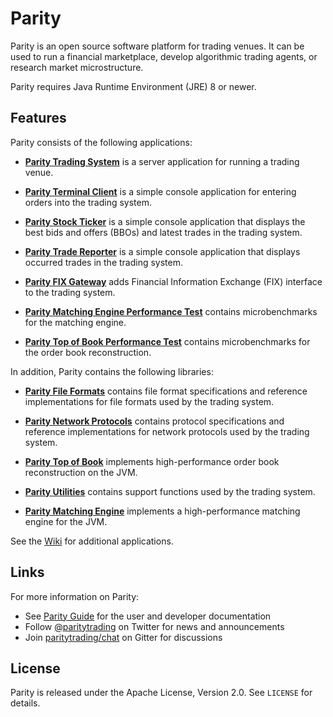 Parity
======

Parity is an open source software platform for trading venues. It can be
used to run a financial marketplace, develop algorithmic trading agents,
or research market microstructure.

Parity requires Java Runtime Environment (JRE) 8 or newer.


Features
--------

Parity consists of the following applications:

- [**Parity Trading System**](parity-system) is a server application for
  running a trading venue.

- [**Parity Terminal Client**](parity-client) is a simple console application
  for entering orders into the trading system.

- [**Parity Stock Ticker**](parity-ticker) is a simple console application
  that displays the best bids and offers (BBOs) and latest trades in the
  trading system.

- [**Parity Trade Reporter**](parity-reporter) is a simple console application
  that displays occurred trades in the trading system.

- [**Parity FIX Gateway**](parity-fix) adds Financial Information Exchange
  (FIX) interface to the trading system.

- [**Parity Matching Engine Performance Test**](parity-match-perf-test)
  contains microbenchmarks for the matching engine.

- [**Parity Top of Book Performance Test**](parity-top-perf-test) contains
  microbenchmarks for the order book reconstruction.

In addition, Parity contains the following libraries:

- [**Parity File Formats**](parity-file) contains file format specifications
  and reference implementations for file formats used by the trading system.

- [**Parity Network Protocols**](parity-net) contains protocol specifications
  and reference implementations for network protocols used by the trading
  system.

- [**Parity Top of Book**](parity-top) implements high-performance order book
  reconstruction on the JVM.

- [**Parity Utilities**](parity-util) contains support functions used by the
  trading system.

- [**Parity Matching Engine**](parity-match) implements a high-performance
  matching engine for the JVM.

See the [Wiki][] for additional applications.

  [Wiki]: https://github.com/paritytrading/parity/wiki


Links
-----

For more information on Parity:

- See [Parity Guide](https://github.com/paritytrading/documentation) for the
  user and developer documentation
- Follow [@paritytrading](https://twitter.com/paritytrading) on Twitter for
  news and announcements
- Join [paritytrading/chat](https://gitter.im/paritytrading/chat) on Gitter
  for discussions


License
-------

Parity is released under the Apache License, Version 2.0. See `LICENSE` for
details.
